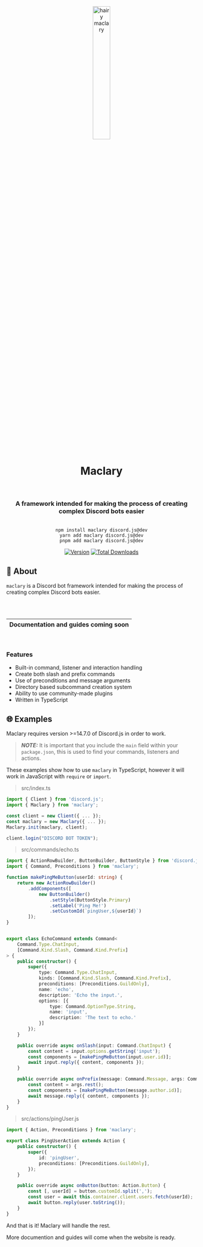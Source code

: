 <div align="center">
    <img alt="hairy maclary" src="../../.github/assets/maclary.png" width="30%"/>
    <h1>Maclary</h1><br/>
    <h3>A framework intended for making the process of creating complex Discord bots easier</h3><br/>
    <code>npm install maclary discord.js@dev</code><br/>
    <code>yarn add maclary discord.js@dev</code/><br/>
    <code>pnpm add maclary discord.js@dev</code><br/>
</div>

</div>

<div align="center">

[![Version](https://img.shields.io/npm/v/maclary?color=red&label=maclary)](https://github.com/maclary/maclary)
[![Total Downloads](https://img.shields.io/npm/dt/maclary)](https://npmjs.com/maclary)

</div>

## 🤔 About

`maclary` is a Discord bot framework intended for making the process of
creating complex Discord bots easier.

<div align="center" style="padding-top: 2rem; padding-bottom: 1rem">

| **Documentation and guides coming soon** |
| ---------------------------------------- |

</div>

### Features

- Built-in command, listener and interaction handling
- Create both slash and prefix commands
- Use of preconditions and message arguments
- Directory based subcommand creation system
- Ability to use community-made plugins
- Written in TypeScript

## 🌐 Examples

Maclary requires version >=14.7.0 of Discord.js in order to work.

> **_NOTE:_**  It is important that you include the `main` field within your `package.json`, this is used to find your commands, listeners and actions.

These examples show how to use `maclary` in TypeScript, however it will work in JavaScript with `require` or `import`.

> src/index.ts

```ts
import { Client } from 'discord.js';
import { Maclary } from 'maclary';

const client = new Client({ ... });
const maclary = new Maclary({ ... });
Maclary.init(maclary, client);

client.login("DISCORD BOT TOKEN");
```

> src/commands/echo.ts

```ts
import { ActionRowBuilder, ButtonBuilder, ButtonStyle } from 'discord.js';
import { Command, Preconditions } from 'maclary';

function makePingMeButton(userId: string) {
    return new ActionRowBuilder()
        .addComponents([
            new ButtonBuilder()
                .setStyle(ButtonStyle.Primary)
                .setLabel('Ping Me!')
                .setCustomId(`pingUser,${userId}`)
        ]);
}


export class EchoCommand extends Command<
    Command.Type.ChatInput,
    [Command.Kind.Slash, Command.Kind.Prefix]
> {
    public constructor() {
        super({
            type: Command.Type.ChatInput,
            kinds: [Command.Kind.Slash, Command.Kind.Prefix],
            preconditions: [Preconditions.GuildOnly],
            name: 'echo',
            description: 'Echo the input.',
            options: [{
                type: Command.OptionType.String,
                name: 'input',
                description: 'The text to echo.'
            }]
        });
    }

    public override async onSlash(input: Command.ChatInput) {
        const content = input.options.getString('input');
        const components = [makePingMeButton(input.user.id)];
        await input.reply({ content, components });
    }

    public override async onPrefix(message: Command.Message, args: Command.Arguments) {
        const content = args.rest();
        const components = [makePingMeButton(message.author.id)];
        await message.reply({ content, components });
    }
}
```

> src/actions/pingUser.js

```ts
import { Action, Preconditions } from 'maclary';

export class PingUserAction extends Action {
    public constructor() {
        super({
            id: 'pingUser',
            preconditions: [Preconditions.GuildOnly],
        });
    }

    public override async onButton(button: Action.Button) {
        const [, userId] = button.customId.split(',');
        const user = await this.container.client.users.fetch(userId);
        await button.reply(user.toString());
    } 
}
```

And that is it! Maclary will handle the rest.

More documention and guides will come when the website is ready.
